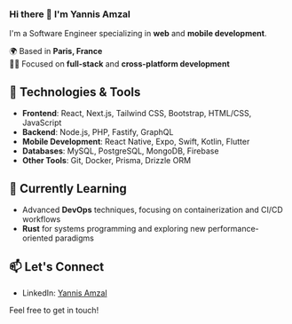 ### Hi there 👋 I'm Yannis Amzal

I'm a Software Engineer specializing in **web** and **mobile development**.

🌍 Based in **Paris, France**  
👨‍💻 Focused on **full-stack** and **cross-platform development**

## 🔧 Technologies & Tools

- **Frontend**: React, Next.js, Tailwind CSS, Bootstrap, HTML/CSS, JavaScript
- **Backend**: Node.js, PHP, Fastify, GraphQL
- **Mobile Development**: React Native, Expo, Swift, Kotlin, Flutter
- **Databases**: MySQL, PostgreSQL, MongoDB, Firebase
- **Other Tools**: Git, Docker, Prisma, Drizzle ORM

## 🌱 Currently Learning

- Advanced **DevOps** techniques, focusing on containerization and CI/CD workflows
- **Rust** for systems programming and exploring new performance-oriented paradigms

## 📫 Let's Connect

- LinkedIn: [Yannis Amzal](https://www.linkedin.com/in/yannis-amzal)

Feel free to get in touch!
